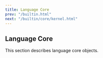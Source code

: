 ```yaml
---
title: Language Core
prev: "/builtin.html"
next: "/builtin/core/kernel.html"
---
```


## Language Core[](#language-core)

This section describes language core objects.

